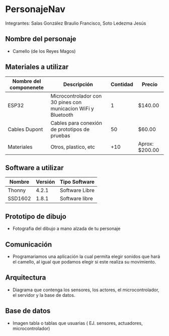 # PersonajeNav

Integrantes: Salas González Braulio Francisco, Soto Ledezma Jesús

## Nombre del personaje
-  Camello (de los Reyes Magos)

## Materiales a utilizar
|Nombre del componenete|Descripción|Contidad|Precio|
|-|-|-|-|
|ESP32|Microcontrolador con 30 pines con municacion WiFi y Bluetooth|1|$140.00|
|Cables Dupont|Cables para conexión de prototipos de pruebas|50|$60.00|
|Materiales|Otros, plastico, etc|+10|Aprox: $200.00|

## Software a utilizar
|Nombre|Versión|Tipo Software|
|-|-|-|
|Thonny|4.2.1|Software Libre|
|SSD1602|1.8.1|Software libre|


## Prototipo de dibujo
- Fotografia del dibujo a mano alzada de tu personaje
## Comunicación
- Programariamos una aplicación la cual permita elegir sonidos que hará el camello, al igual que podamos elegir si este realiza su movimiento.
## Arquitectura
- Diagrama que contenga los sensores, los actores, el microcontrolador, el servidor y la base de datos.
## Base de datos
- Imagen tabla o tablas que usuarias ( EJ. sensores, actuadores, microcontrolador)
